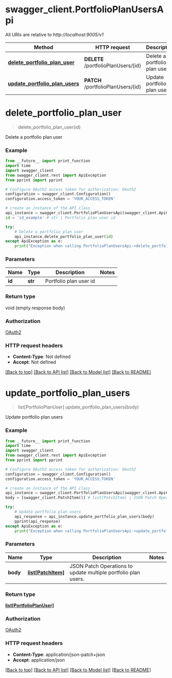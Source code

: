 # swagger_client.PortfolioPlanUsersApi

All URIs are relative to *http://localhost:9005/v1*

Method | HTTP request | Description
------------- | ------------- | -------------
[**delete_portfolio_plan_user**](PortfolioPlanUsersApi.md#delete_portfolio_plan_user) | **DELETE** /portfolioPlanUsers/{id} | Delete a portfolio plan user
[**update_portfolio_plan_users**](PortfolioPlanUsersApi.md#update_portfolio_plan_users) | **PATCH** /portfolioPlanUsers/{id} | Update portfolio plan users


# **delete_portfolio_plan_user**
> delete_portfolio_plan_user(id)

Delete a portfolio plan user

### Example
```python
from __future__ import print_function
import time
import swagger_client
from swagger_client.rest import ApiException
from pprint import pprint

# Configure OAuth2 access token for authorization: OAuth2
configuration = swagger_client.Configuration()
configuration.access_token = 'YOUR_ACCESS_TOKEN'

# create an instance of the API class
api_instance = swagger_client.PortfolioPlanUsersApi(swagger_client.ApiClient(configuration))
id = 'id_example' # str | Portfolio plan user id

try:
    # Delete a portfolio plan user
    api_instance.delete_portfolio_plan_user(id)
except ApiException as e:
    print("Exception when calling PortfolioPlanUsersApi->delete_portfolio_plan_user: %s\n" % e)
```

### Parameters

Name | Type | Description  | Notes
------------- | ------------- | ------------- | -------------
 **id** | **str**| Portfolio plan user id | 

### Return type

void (empty response body)

### Authorization

[OAuth2](../README.md#OAuth2)

### HTTP request headers

 - **Content-Type**: Not defined
 - **Accept**: Not defined

[[Back to top]](#) [[Back to API list]](../README.md#documentation-for-api-endpoints) [[Back to Model list]](../README.md#documentation-for-models) [[Back to README]](../README.md)

# **update_portfolio_plan_users**
> list[PortfolioPlanUser] update_portfolio_plan_users(body)

Update portfolio plan users

### Example
```python
from __future__ import print_function
import time
import swagger_client
from swagger_client.rest import ApiException
from pprint import pprint

# Configure OAuth2 access token for authorization: OAuth2
configuration = swagger_client.Configuration()
configuration.access_token = 'YOUR_ACCESS_TOKEN'

# create an instance of the API class
api_instance = swagger_client.PortfolioPlanUsersApi(swagger_client.ApiClient(configuration))
body = [swagger_client.PatchItem()] # list[PatchItem] | JSON Patch Operations to update multiple portfolio plan users.

try:
    # Update portfolio plan users
    api_response = api_instance.update_portfolio_plan_users(body)
    pprint(api_response)
except ApiException as e:
    print("Exception when calling PortfolioPlanUsersApi->update_portfolio_plan_users: %s\n" % e)
```

### Parameters

Name | Type | Description  | Notes
------------- | ------------- | ------------- | -------------
 **body** | [**list[PatchItem]**](PatchItem.md)| JSON Patch Operations to update multiple portfolio plan users. | 

### Return type

[**list[PortfolioPlanUser]**](PortfolioPlanUser.md)

### Authorization

[OAuth2](../README.md#OAuth2)

### HTTP request headers

 - **Content-Type**: application/json-patch+json
 - **Accept**: application/json

[[Back to top]](#) [[Back to API list]](../README.md#documentation-for-api-endpoints) [[Back to Model list]](../README.md#documentation-for-models) [[Back to README]](../README.md)

